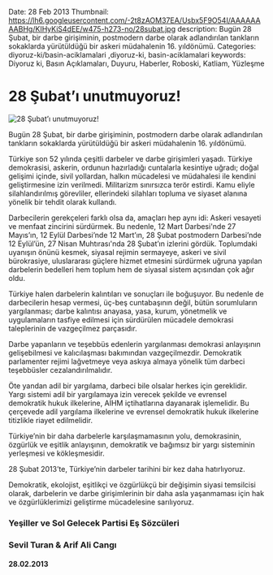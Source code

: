 Date: 28 Feb 2013
Thumbnail: https://lh6.googleusercontent.com/-2t8zAOM37EA/Usbx5F9O54I/AAAAAAAABHg/KIHyKiS4dEE/w475-h273-no/28subat.jpg
description: Bugün 28 Şubat, bir darbe girişiminin, postmodern darbe olarak adlandırılan tankların sokaklarda yürütüldüğü bir askeri müdahalenin 16. yıldönümü.
Categories: diyoruz-ki/basin-aciklamalari ,diyoruz-ki, basin-aciklamalari
keywords: Diyoruz ki, Basın Açıklamaları, Duyuru, Haberler, Roboski, Katliam, Yüzleşme

# 28 Şubat’ı unutmuyoruz!

![28 Şubat’ı unutmuyoruz!](https://lh6.googleusercontent.com/-2t8zAOM37EA/Usbx5F9O54I/AAAAAAAABHg/KIHyKiS4dEE/w475-h273-no/28subat.jpg)


Bugün 28 Şubat, bir darbe girişiminin, postmodern darbe olarak adlandırılan tankların sokaklarda yürütüldüğü bir askeri müdahalenin 16. yıldönümü.

Türkiye son 52 yılında çeşitli darbeler ve darbe girişimleri yaşadı. Türkiye demokrasisi, askerin, ordunun hazırladığı cuntalarla kesintiye uğradı; doğal gelişimi içinde, sivil yollardan, halkın mücadelesi ve müdahalesi ile kendini geliştirmesine izin verilmedi. Militarizm sınırsızca terör estirdi. Kamu eliyle silahlandırılmış görevliler, ellerindeki silahları topluma ve siyaset alanına yönelik bir tehdit olarak kullandı.

Darbecilerin gerekçeleri farklı olsa da, amaçları hep aynı idi: Askeri vesayeti ve menfaat zincirini sürdürmek. Bu nedenle, 12 Mart Darbesi'nde 27 Mayıs’ın, 12 Eylül Darbesi’nde 12 Mart’ın, 28 Şubat postmodern Darbesi’nde 12 Eylül’ün, 27 Nisan Muhtırası'nda 28 Şubat’ın izlerini gördük.
Toplumdaki uyanışın önünü kesmek, siyasal rejimin sermayeye, askeri ve sivil bürokrasiye, uluslararası güçlere hizmet etmesini sürdürmek uğruna yapılan darbelerin bedelleri hem toplum hem de siyasal sistem açısından çok ağır oldu.

Türkiye halen darbelerin kalıntıları ve sonuçları ile boğuşuyor. Bu nedenle de darbecilerin hesap vermesi, üç-beş cuntabaşının değil, bütün sorumluların yargılanması; darbe kalıntısı anayasa, yasa, kurum, yönetmelik ve uygulamaların tasfiye edilmesi için sürdürülen mücadele demokrasi taleplerinin de vazgeçilmez parçasıdır.

Darbe yapanların ve teşebbüs edenlerin yargılanması demokrasi anlayışının gelişebilmesi ve kalıcılaşması bakımından vazgeçilmezdir. Demokratik parlamenter rejimi lağvetmeye veya askıya almaya yönelik tüm darbeci teşebbüsler cezalandırılmalıdır.

Öte yandan adil bir yargılama, darbeci bile olsalar herkes için gereklidir. Yargı sistemi adil bir yargılamaya izin verecek şekilde ve evrensel demokratik hukuk ilkelerine, AİHM içtihatlarına dayanarak işlemelidir. Bu çerçevede adil yargılama ilkelerine ve evrensel demokratik hukuk ilkelerine titizlikle riayet edilmelidir.

Türkiye’nin bir daha darbelerle karşılaşmamasının yolu, demokrasinin, özgürlük ve eşitlik anlayışının, demokratik ve bağımsız bir yargı sisteminin yerleşmesi ve kökleşmesidir.

28 Şubat 2013’te, Türkiye’nin darbeler tarihini bir kez daha hatırlıyoruz.

Demokratik, ekolojist, eşitlikçi ve özgürlükçü bir değişimin siyasi temsilcisi olarak, darbelerin ve darbe girişimlerinin bir daha asla yaşanmaması için hak ve özgürlüklerimizi geliştirme mücadelesine sarılıyoruz.



### Yeşiller ve Sol Gelecek Partisi Eş Sözcüleri
### Sevil Turan & Arif Ali Cangı

#### 28.02.2013
